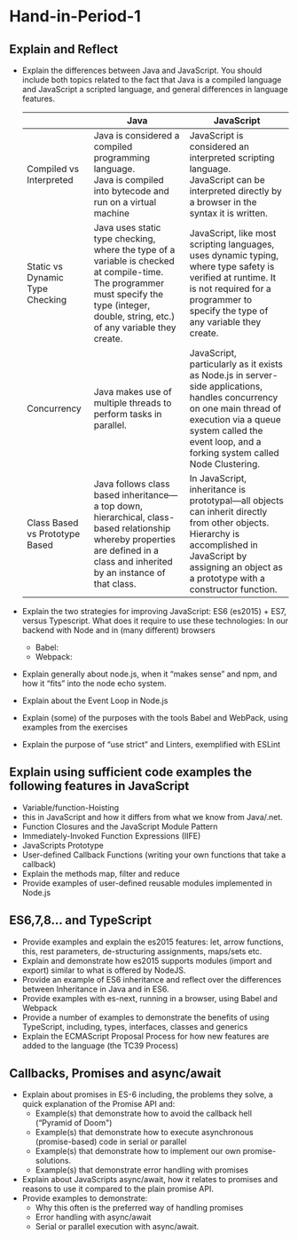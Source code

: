 # Hand-in-Period-1

## Explain and Reflect

- Explain the differences between Java and JavaScript. You should include both topics related to the fact that Java is a compiled language and JavaScript a scripted language, and general differences in language features.

    ||Java|JavaScript|
    |-|-|-|
    |Compiled vs Interpreted|Java is considered a compiled programming language.<br>Java is compiled into bytecode and run on a virtual machine|JavaScript is considered an interpreted scripting language.<br>JavaScript can be interpreted directly by a browser in the syntax it is written.|
    |Static vs Dynamic Type Checking|Java uses static type checking, where the type of a variable is checked at compile-time. The programmer must specify the type (integer, double, string, etc.) of any variable they create.|JavaScript, like most scripting languages, uses dynamic typing, where type safety is verified at runtime. It is not required for a programmer to specify the type of any variable they create.|
    |Concurrency|Java makes use of multiple threads to perform tasks in parallel.|JavaScript, particularly as it exists as Node.js in server-side applications, handles concurrency on one main thread of execution via a queue system called the event loop, and a forking system called Node Clustering.|
    |Class Based vs Prototype Based|Java follows class based inheritance—a top down, hierarchical, class-based relationship whereby properties are defined in a class and inherited by an instance of that class.|In JavaScript, inheritance is prototypal—all objects can inherit directly from other objects. Hierarchy is accomplished in JavaScript by assigning an object as a prototype with a constructor function.|

- Explain the two strategies for improving JavaScript: ES6 (es2015) + ES7, versus Typescript. What does it require to use these technologies: In our backend with Node and in (many different) browsers
    - Babel: 
    - Webpack: 
- Explain generally about node.js, when it “makes sense” and npm, and how it “fits” into the node echo system.
- Explain about the Event Loop in Node.js
- Explain (some) of the purposes with the tools Babel and WebPack, using  examples from the exercises
- Explain the purpose of “use strict” and Linters, exemplified with ESLint

## Explain using sufficient code examples the following features in JavaScript

- Variable/function-Hoisting
- this in JavaScript and how it differs from what we know from Java/.net.
- Function Closures and the JavaScript Module Pattern
- Immediately-Invoked Function Expressions (IIFE)
- JavaScripts Prototype
- User-defined Callback Functions (writing your own functions that take a callback)
- Explain the methods map, filter and reduce
- Provide examples of user-defined reusable modules implemented in Node.js

## ES6,7,8... and TypeScript

- Provide examples and explain the es2015 features: let, arrow functions, this, rest parameters, de-structuring assignments, maps/sets etc.
- Explain and demonstrate how es2015 supports modules (import and export) similar to what is offered by NodeJS.
- Provide an example of ES6 inheritance and reflect over the differences between Inheritance in Java and in ES6.
- Provide examples with es-next, running in a browser, using Babel and Webpack
- Provide a number of examples to demonstrate the benefits of using TypeScript, including, types, interfaces, classes and generics
- Explain the ECMAScript Proposal Process for how new features are added to the language (the TC39 Process)

## Callbacks, Promises and async/await

- Explain about promises in ES-6 including, the problems they solve, a quick explanation of the Promise API and:
    - Example(s) that demonstrate how to avoid the callback hell  (“Pyramid of Doom")
    - Example(s) that demonstrate how to execute asynchronous (promise-based) code in serial or parallel
    - Example(s) that demonstrate how to implement our own promise-solutions.
    - Example(s) that demonstrate error handling with promises
- Explain about JavaScripts async/await, how it relates to promises and reasons to use it compared to the plain promise API.
- Provide examples to demonstrate:
    - Why this often is the preferred way of handling promises
    - Error handling with async/await
    - Serial or parallel execution with async/await.